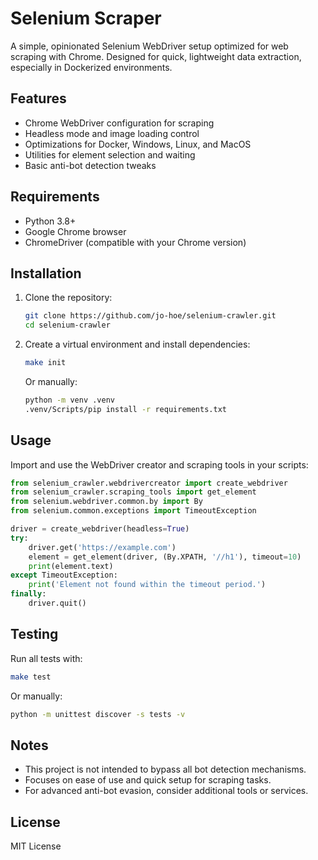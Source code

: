 # Selenium Scraper

A simple, opinionated Selenium WebDriver setup optimized for web scraping with Chrome. Designed for quick, lightweight data extraction, especially in Dockerized environments.

## Features

- Chrome WebDriver configuration for scraping
- Headless mode and image loading control
- Optimizations for Docker, Windows, Linux, and MacOS
- Utilities for element selection and waiting
- Basic anti-bot detection tweaks

## Requirements

- Python 3.8+
- Google Chrome browser
- ChromeDriver (compatible with your Chrome version)

## Installation

1. Clone the repository:

   ```sh
   git clone https://github.com/jo-hoe/selenium-crawler.git
   cd selenium-crawler
   ```

2. Create a virtual environment and install dependencies:

   ```sh
   make init
   ```

   Or manually:

   ```sh
   python -m venv .venv
   .venv/Scripts/pip install -r requirements.txt
   ```

## Usage

Import and use the WebDriver creator and scraping tools in your scripts:

```python
from selenium_crawler.webdrivercreator import create_webdriver
from selenium_crawler.scraping_tools import get_element
from selenium.webdriver.common.by import By
from selenium.common.exceptions import TimeoutException

driver = create_webdriver(headless=True)
try:
    driver.get('https://example.com')
    element = get_element(driver, (By.XPATH, '//h1'), timeout=10)
    print(element.text)
except TimeoutException:
    print('Element not found within the timeout period.')
finally:
    driver.quit()
```

## Testing

Run all tests with:

```sh
make test
```

Or manually:

```sh
python -m unittest discover -s tests -v
```

## Notes

- This project is not intended to bypass all bot detection mechanisms.
- Focuses on ease of use and quick setup for scraping tasks.
- For advanced anti-bot evasion, consider additional tools or services.

## License

MIT License
